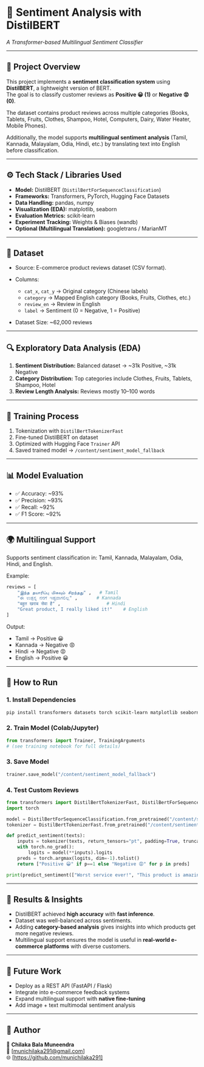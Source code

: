 
# 📝 Sentiment Analysis with DistilBERT  
_A Transformer-based Multilingual Sentiment Classifier_  

---

## 📌 Project Overview  
This project implements a **sentiment classification system** using **DistilBERT**, a lightweight version of BERT.  
The goal is to classify customer reviews as **Positive 😀 (1)** or **Negative 😡 (0)**.  

The dataset contains product reviews across multiple categories (Books, Tablets, Fruits, Clothes, Shampoo, Hotel, Computers, Dairy, Water Heater, Mobile Phones).  

Additionally, the model supports **multilingual sentiment analysis** (Tamil, Kannada, Malayalam, Odia, Hindi, etc.) by translating text into English before classification.  

---

## ⚙️ Tech Stack / Libraries Used  
- **Model:** DistilBERT (`DistilBertForSequenceClassification`)  
- **Frameworks:** Transformers, PyTorch, Hugging Face Datasets  
- **Data Handling:** pandas, numpy  
- **Visualization (EDA):** matplotlib, seaborn  
- **Evaluation Metrics:** scikit-learn  
- **Experiment Tracking:** Weights & Biases (wandb)  
- **Optional (Multilingual Translation):** googletrans / MarianMT  

---

## 📂 Dataset  
- Source: E-commerce product reviews dataset (CSV format).  
- Columns:  
  - `cat_x`, `cat_y` → Original category (Chinese labels)  
  - `category` → Mapped English category (Books, Fruits, Clothes, etc.)  
  - `review_en` → Review in English  
  - `label` → Sentiment (0 = Negative, 1 = Positive)  

- Dataset Size: ~62,000 reviews  

---

## 🔍 Exploratory Data Analysis (EDA)  
1. **Sentiment Distribution:** Balanced dataset → ~31k Positive, ~31k Negative  
2. **Category Distribution:** Top categories include Clothes, Fruits, Tablets, Shampoo, Hotel  
3. **Review Length Analysis:** Reviews mostly 10–100 words  

---

## 🚀 Training Process  
1. Tokenization with `DistilBertTokenizerFast`  
2. Fine-tuned DistilBERT on dataset  
3. Optimized with Hugging Face `Trainer` API  
4. Saved trained model → `/content/sentiment_model_fallback`  

---

## 📊 Model Evaluation  
- ✅ Accuracy: ~93%  
- ✅ Precision: ~93%  
- ✅ Recall: ~92%  
- ✅ F1 Score: ~92%  

---

## 🌍 Multilingual Support  
Supports sentiment classification in: Tamil, Kannada, Malayalam, Odia, Hindi, and English.  

Example:  
```python
reviews = [
    "இந்த தயாரிப்பு மிகவும் சிறந்தது" ,   # Tamil
    "ಈ ಉತ್ಪನ್ನ ನನಗೆ ಇಷ್ಟವಾಗಲಿಲ್ಲ" ,       # Kannada
    "बहुत खराब सेवा है" ,                 # Hindi
    "Great product, I really liked it!"    # English
]
```

Output:  
- Tamil → Positive 😀  
- Kannada → Negative 😡  
- Hindi → Negative 😡  
- English → Positive 😀  

---

## 📌 How to Run  

### 1. Install Dependencies  
```bash
pip install transformers datasets torch scikit-learn matplotlib seaborn googletrans==4.0.0-rc1
```

### 2. Train Model (Colab/Jupyter)  
```python
from transformers import Trainer, TrainingArguments
# (see training notebook for full details)
```

### 3. Save Model  
```python
trainer.save_model("/content/sentiment_model_fallback")
```

### 4. Test Custom Reviews  
```python
from transformers import DistilBertTokenizerFast, DistilBertForSequenceClassification
import torch

model = DistilBertForSequenceClassification.from_pretrained("/content/sentiment_model_fallback")
tokenizer = DistilBertTokenizerFast.from_pretrained("/content/sentiment_model_fallback")

def predict_sentiment(texts):
    inputs = tokenizer(texts, return_tensors="pt", padding=True, truncation=True, max_length=512)
    with torch.no_grad():
        logits = model(**inputs).logits
    preds = torch.argmax(logits, dim=-1).tolist()
    return ["Positive 😀" if p==1 else "Negative 😡" for p in preds]

print(predict_sentiment(["Worst service ever!", "This product is amazing!"]))
```

---

## 📌 Results & Insights  
- DistilBERT achieved **high accuracy** with **fast inference**.  
- Dataset was well-balanced across sentiments.  
- Adding **category-based analysis** gives insights into which products get more negative reviews.  
- Multilingual support ensures the model is useful in **real-world e-commerce platforms** with diverse customers.  

---

## 📌 Future Work  
- Deploy as a REST API (FastAPI / Flask)  
- Integrate into e-commerce feedback systems  
- Expand multilingual support with **native fine-tuning**  
- Add image + text multimodal sentiment analysis  

---

## 📌 Author  
👤 **Chilaka Bala Muneendra**  
📧 [munichilaka291@gmail.com]  
🌐 [https://github.com/munichilaka291]  
